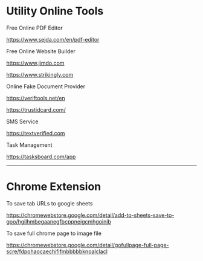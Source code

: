 # Utility Online Tools

Free Online PDF Editor

https://www.sejda.com/en/pdf-editor

Free Online Website Builder

https://www.jimdo.com

https://www.strikingly.com

Online Fake Document Provider

https://veriftools.net/en

https://trustidcard.com/

SMS Service

https://textverified.com

Task Management

https://tasksboard.com/app

---

# Chrome Extension

To save tab URLs to google sheets

https://chromewebstore.google.com/detail/add-to-sheets-save-to-goo/hgilhmbegaanegfbcppneigcmhgoinib

To save full chrome page to image file

https://chromewebstore.google.com/detail/gofullpage-full-page-scre/fdpohaocaechififmbbbbbknoalclacl
